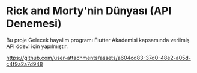 # Rick and Morty'nin Dünyası (API Denemesi)

Bu proje Gelecek hayalim programı Flutter Akademisi kapsamında verilmiş API ödevi için yapılmıştır.

https://github.com/user-attachments/assets/a604cd83-37d0-48e2-a05d-c4f9a2a7d948
